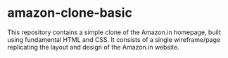 # amazon-clone-basic
This repository contains a simple clone of the Amazon.in homepage, built using fundamental HTML and CSS. It consists of a single wireframe/page replicating the layout and design of the Amazon.in website. 
